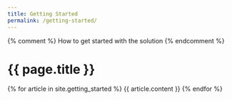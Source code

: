 ```yaml
---
title: Getting Started
permalink: /getting-started/
---
```


{% comment %}
    How to get started with the solution
{% endcomment %}


# {{ page.title }}


{% for article in site.getting_started %}
{{ article.content }}
{% endfor %}